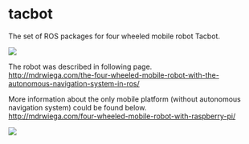 # tacbot
The set of ROS packages for four wheeled mobile robot Tacbot.

<img src="http://mdrwiega.com/wp_mdrwiega/wp-content/uploads/2016/03/robot_vis3_min-e1457311339381.png">

The robot was described in following page.
<br>
http://mdrwiega.com/the-four-wheeled-mobile-robot-with-the-autonomous-navigation-system-in-ros/

More information about the only mobile platform (without autonomous navigation system) could be found below.
<br>
http://mdrwiega.com/four-wheeled-mobile-robot-with-raspberry-pi/


<img src="http://mdrwiega.com/wp_mdrwiega/wp-content/uploads/2016/03/robot_img1m-768x680.jpg">
